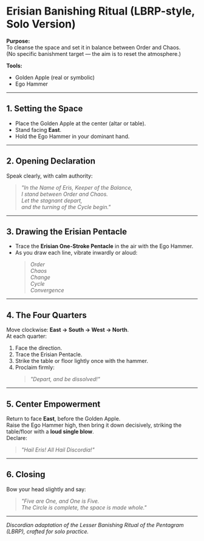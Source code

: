 # Erisian Banishing Ritual (LBRP-style, Solo Version)

**Purpose:**  
To cleanse the space and set it in balance between Order and Chaos.  
(No specific banishment target — the aim is to reset the atmosphere.)

**Tools:**  
- Golden Apple (real or symbolic)  
- Ego Hammer  

---

## 1. Setting the Space
- Place the Golden Apple at the center (altar or table).  
- Stand facing **East**.  
- Hold the Ego Hammer in your dominant hand.  

---

## 2. Opening Declaration
Speak clearly, with calm authority:  
> *"In the Name of Eris, Keeper of the Balance,  
I stand between Order and Chaos.  
Let the stagnant depart,  
and the turning of the Cycle begin."*

---

## 3. Drawing the Erisian Pentacle
- Trace the **Erisian One-Stroke Pentacle** in the air with the Ego Hammer.  
- As you draw each line, vibrate inwardly or aloud:  
  > *Order*  
  > *Chaos*  
  > *Change*  
  > *Cycle*  
  > *Convergence*  

---

## 4. The Four Quarters
Move clockwise: **East → South → West → North**.  
At each quarter:  

1. Face the direction.  
2. Trace the Erisian Pentacle.  
3. Strike the table or floor lightly once with the hammer.  
4. Proclaim firmly:  
   > *"Depart, and be dissolved!"*  

---

## 5. Center Empowerment
Return to face **East**, before the Golden Apple.  
Raise the Ego Hammer high, then bring it down decisively, striking the table/floor with a **loud single blow**.  
Declare:  
> *"Hail Eris! All Hail Discordia!"*  

---

## 6. Closing
Bow your head slightly and say:  
> *"Five are One, and One is Five.  
The Circle is complete, the space is made whole."*  

---

*Discordian adaptation of the Lesser Banishing Ritual of the Pentagram (LBRP), crafted for solo practice.*  

